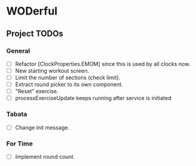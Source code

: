 # WODerful

## Project TODOs

### General
- [ ] Refactor [ClockProperties.EMOM] since this is used by all clocks now.
- [ ] New starting workout screen.
- [ ] Limit the number of sections (check limit).
- [ ] Extract round picker to its own component.
- [ ] "Reset" exercise. 
- [ ] processExerciseUpdate keeps running after service is initiated

### Tabata
- [ ] Change init message.

### For Time
- [ ] Implement round count.
